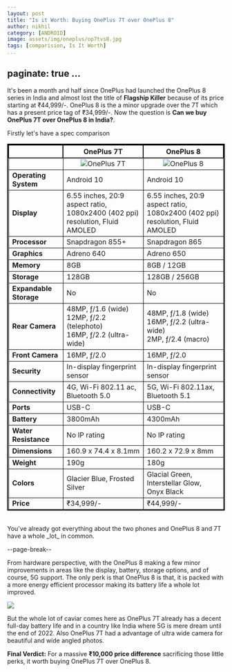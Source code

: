 ```yaml
---
layout: post
title: "Is it Worth: Buying OnePlus 7T over OnePlus 8"
author: nikhil
category: [ANDROID]
image: assets/img/oneplus/op7tvs8.jpg
tags: [comparision, Is It Worth]
...
```

paginate: true
...
---

It's been a month and half since OnePlus had launched the OnePlus 8 series in India and almost lost the title of **Flagship Killer** because of its price starting at ₹44,999/-. OnePlus 8 is the a minor upgrade over the 7T which has a present price tag of ₹34,999/-. Now the question is **Can we buy OnePlus 7T over OnePlus 8 in India?**.

Firstly let's have a spec comparison

<style>
  table{
    border-collapse: collapse;
    border-spacing: 0;
    border:2px solid #000000;
}

th{
    border:2px solid #000000;
}

td{
    border:1px solid #000000;
}
</style>

|                        | OnePlus 7T                                                                                                      | OnePlus 8                                                                                                    |
| ---------------------- | --------------------------------------------------------------------------------------------------------------- | ------------------------------------------------------------------------------------------------------------ |
|                        | <center><img src="{{ site.baseurl }}/assets/img/oneplus/oneplus-7t-render.jpg" alt="OnePlus 7T" title="OnePlus 7T"/></center> | <center><img src="{{ site.baseurl }}/assets/img/oneplus/oneplus-8-render.jpg" alt="OnePlus 8" title="OnePlus 8"/></center> |
| **Operating System**   | Android 10                                                                                                      | Android 10                                                                                                   |
| **Display**            | 6.55 inches, 20:9 aspect ratio, 1080x2400 (402 ppi) resolution, Fluid AMOLED                                    | 6.55 inches, 20:9 aspect ratio, 1080x2400 (402 ppi) resolution, Fluid AMOLED                                 |
| **Processor**          | Snapdragon 855+                                                                                                 | Snapdragon 865                                                                                               |
| **Graphics**           | Adreno 640                                                                                                      | Adreno 650                                                                                                   |
| **Memory**             | 8GB                                                                                                             | 8GB / 12GB                                                                                                   |
| **Storage**            | 128GB                                                                                                           | 128GB / 256GB                                                                                                |
| **Expandable Storage** | No                                                                                                              | No                                                                                                           |
| **Rear Camera**        | 48MP, ƒ/1.6 (wide)<br/>12MP, ƒ/2.2 (telephoto)<br/>16MP, ƒ/2.2 (ultra-wide)                                     | 48MP, ƒ/1.8 (wide)<br/>16MP, ƒ/2.2 (ultra-wide)<br/>2MP, ƒ/2.4 (macro)                                       |
| **Front Camera**       | 16MP, ƒ/2.0                                                                                                     | 16MP, ƒ/2.0                                                                                                  |
| **Security**           | In-display fingerprint sensor                                                                                   | In-display fingerprint sensor                                                                                |
| **Connectivity**       | 4G, Wi-Fi 802.11 ac, Bluetooth 5.0                                                                              | 5G, Wi-Fi 802.11ax, Bluetooth 5.1                                                                            |
| **Ports**              | USB-C                                                                                                           | USB-C                                                                                                        |
| **Battery**            | 3800mAh                                                                                                         | 4300mAh                                                                                                      |
| **Water Resistance**   | No IP rating                                                                                                    | No IP rating                                                                                                 |
| **Dimensions**         | 160.9 x 74.4 x 8.1mm                                                                                            | 160.2 x 72.9 x 8mm                                                                                           |
| **Weight**             | 190g                                                                                                            | 180g                                                                                                         |
| **Colors**             | Glacier Blue, Frosted Silver                                                                                    | Glacial Green, Interstellar Glow, Onyx Black                                                                 | 
| **Price**              | ₹34,999/-                                                                                                       |  ₹44,999/-                                                                                                   |

<br/>
You've already got everything about the two phones and OnePlus 8 and 7T have a whole _lot_ in common.

--page-break--

From hardware perspective, with the OnePlus 8 making a few minor improvements in areas like the display, battery, storage options, and of course, 5G support. The only perk is that OnePlus 8 is that, it is packed with a more energy efficient processor making its battery life a whole lot improved.

<img src="{{ site.baseurl }}/assets/img/oneplus/cpu-performance.jpg" />

But the whole lot of caviar comes here as OnePlus 7T already has a decent full-day battery life and in a country like India where 5G is mere dream until the end of 2022. Also OnePlus 7T had a advantage of ultra wide camera for beautiful and wide angled photos.

**Final Verdict:** For a massive **₹10,000 price difference** sacrificing those little perks, it worth buying OnePlus 7T over OnePlus 8.
